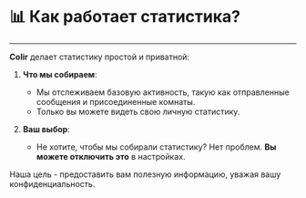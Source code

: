 # 📊 Как работает статистика?

---

**Colir** делает статистику простой и приватной:

1. **Что мы собираем**:

   - Мы отслеживаем базовую активность, такую как отправленные сообщения и присоединенные комнаты.
   - Только вы можете видеть свою личную статистику.

2. **Ваш выбор**:
   - Не хотите, чтобы мы собирали статистику? Нет проблем. **Вы можете отключить это** в настройках.

Наша цель - предоставить вам полезную информацию, уважая вашу конфиденциальность.